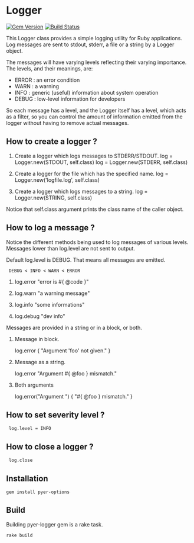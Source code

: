 Logger
======

[![Gem Version](https://badge.fury.io/rb/pyer-logger.svg)](https://badge.fury.io/rb/pyer-logger)
[![Build Status](https://travis-ci.org/pyer/logger.svg?branch=master)](https://travis-ci.org/pyer/logger)

This Logger class provides a simple logging utility for Ruby applications.
Log messages are sent to stdout, stderr, a file or a string by a Logger object.

The messages will have varying levels reflecting their varying importance.
The levels, and their meanings, are:
* ERROR : an error condition
* WARN  : a warning
* INFO  : generic (useful) information about system operation
* DEBUG : low-level information for developers

So each message has a level, and the Logger itself has a level, which acts
as a filter, so you can control the amount of information emitted from the
logger without having to remove actual messages.

How to create a logger ?
------------------------

1. Create a logger which logs messages to STDERR/STDOUT.
     log = Logger.new(STDOUT, self.class)
     log = Logger.new(STDERR, self.class)

2. Create a logger for the file which has the specified name.
     log = Logger.new('logfile.log', self.class)

3. Create a logger which logs messages to a string.
     log = Logger.new(STRING, self.class)

Notice that self.class argument prints the class name of the caller object.

How to log a message ?
----------------------

Notice the different methods being used to log messages of various levels.
Messages lower than log.level are not sent to output.

Default log.level is DEBUG. That means all messages are emitted.

     DEBUG < INFO < WARN < ERROR

1. log.error "error is #{ @code }"

2. log.warn  "a warning message"

3. log.info  "some informations"

4. log.debug "dev info"

Messages are provided in a string or in a block, or both.

1. Message in block.

     log.error { "Argument 'foo' not given." }

2. Message as a string.

     log.error "Argument #{ @foo } mismatch."

3. Both arguments

     log.error("Argument ") { "#{ @foo } mismatch." } 

How to set severity level ?
---------------------------

     log.level = INFO

How to close a logger ?
-----------------------

     log.close


Installation
------------

    gem install pyer-options

Build
-----

Building pyer-logger gem is a rake task.

    rake build
